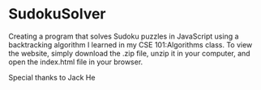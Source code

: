 # SudokuSolver
Creating a program that solves Sudoku puzzles in JavaScript using a backtracking algorithm I learned in my CSE 101:Algorithms class. To view the website, simply download the .zip file, unzip it in your computer, and open the index.html file in your browser.

Special thanks to Jack He
